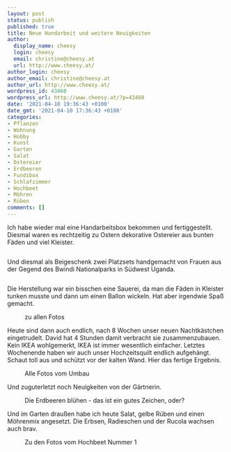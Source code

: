 ```yaml
---
layout: post
status: publish
published: true
title: Neue Handarbeit und weitere Neuigkeiten
author:
  display_name: cheesy
  login: cheesy
  email: christine@cheesy.at
  url: http://www.cheesy.at/
author_login: cheesy
author_email: christine@cheesy.at
author_url: http://www.cheesy.at/
wordpress_id: 43460
wordpress_url: http://www.cheesy.at/?p=43460
date: '2021-04-10 19:36:43 +0100'
date_gmt: '2021-04-10 17:36:43 +0100'
categories:
- Pflanzen
- Wohnung
- Hobby
- Kunst
- Garten
- Salat
- Ostereier
- Erdbeeren
- Fundibox
- Schlafzimmer
- Hochbeet
- Möhren
- Rüben
comments: []
---
```

<!-- wp:paragraph -->
Ich habe wieder mal eine Handarbeitsbox bekommen und fertiggestellt. Diesmal waren es rechtzeitig zu Ostern dekorative Ostereier aus bunten Fäden und viel Kleister.
<!-- /wp:paragraph -->
<!-- wp:image {"id":43446} -->
<figure class="wp-block-image"><img src="{% link _fotos/hobbies/fundi-box/deko-ostereier/Ostereier-009.jpg %}" alt="" class="wp-image-43446"></figure>
<!-- /wp:image -->
<!-- wp:paragraph -->
Und diesmal als Beigeschenk zwei Platzsets handgemacht von Frauen aus der Gegend des Bwindi Nationalparks in Südwest Uganda.
<!-- /wp:paragraph -->
<!-- wp:image {"id":43447} -->
<figure class="wp-block-image"><img src="{% link _fotos/hobbies/fundi-box/deko-ostereier/Ostereier-010.jpg %}" alt="" class="wp-image-43447"></figure>
<!-- /wp:image -->
<!-- wp:paragraph -->
Die Herstellung war ein bisschen eine Sauerei, da man die Fäden in Kleister tunken musste und dann um einen Ballon wickeln. Hat aber irgendwie Spaß gemacht.
<!-- /wp:paragraph -->
<!-- wp:image {"id":43442,"linkDestination":"custom"} -->
<figure class="wp-block-image"><a href="cheesy.at/fotos/hobbies/fundi-box/deko-ostereier/"><img src="{% link _fotos/hobbies/fundi-box/deko-ostereier/Ostereier-005.jpg %}" alt="" class="wp-image-43442"></a><br>
<figcaption>zu allen Fotos</figcaption>
</figure>
<!-- /wp:image -->
<!-- wp:paragraph -->
Heute sind dann auch endlich, nach 8 Wochen unser neuen Nachtkästchen eingetrudelt. David hat 4 Stunden damit verbracht sie zusammenzubauen. Kein IKEA wohlgemerkt, IKEA ist immer wesentlich einfacher.
<!-- /wp:paragraph -->
<!-- wp:paragraph -->
Letztes Wochenende haben wir auch unser Hochzeitsquilt endlich aufgehängt. Schaut toll aus und schützt vor der kalten Wand. Hier das fertige Ergebnis.
<!-- /wp:paragraph -->
<!-- wp:image {"id":43457,"linkDestination":"custom"} -->
<figure class="wp-block-image"><a href="{% link _fotos/arbeit/2015-2022-puppet/2021/schlafzimmer-umgestellt/index.md %}"><img src="{% link _fotos/arbeit/2015-2022-puppet/2021/schlafzimmer-umgestellt/Schlafzimmer-Umbau-016.jpg %}" alt="" class="wp-image-43457"></a><br>
<figcaption>Alle Fotos vom Umbau</figcaption>
</figure>
<!-- /wp:image -->
<!-- wp:paragraph -->
Und zuguterletzt noch Neuigkeiten von der Gärtnerin.
<!-- /wp:paragraph -->
<!-- wp:image {"id":43456} -->
<figure class="wp-block-image"><img src="{% link _fotos/arbeit/2015-2022-puppet/2021/vorsaat/Gärtnern-034.jpg %}" alt="" class="wp-image-43456"><br>
<figcaption>Die Erdbeeren blühen - das ist ein gutes Zeichen, oder?</figcaption>
</figure>
<!-- /wp:image -->
<!-- wp:paragraph -->
Und im Garten draußen habe ich heute Salat, gelbe Rüben und einen Möhrenmix angesetzt. Die Erbsen, Radieschen und der Rucola wachsen auch brav.
<!-- /wp:paragraph -->
<!-- wp:image {"id":43451,"linkDestination":"custom"} -->
<figure class="wp-block-image"><a href="{% link _fotos/arbeit/2015-2022-puppet/2021/hochbeet-nummer-1/index.md %}"><img src="{% link _fotos/arbeit/2015-2022-puppet/2021/hochbeet-nummer-1/Hochbeet-Nummer-1-015.jpg %}" alt="" class="wp-image-43451"></a><br>
<figcaption>Zu den Fotos vom Hochbeet Nummer 1</figcaption>
</figure>
<!-- /wp:image -->
